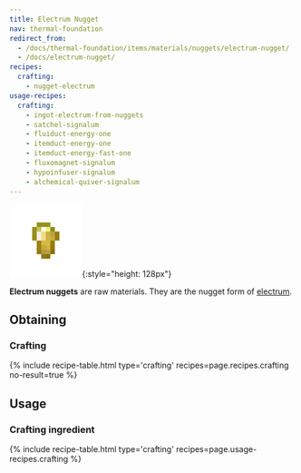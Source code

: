 ```yaml
---
title: Electrum Nugget
nav: thermal-foundation
redirect_from:
  - /docs/thermal-foundation/items/materials/nuggets/electrum-nugget/
  - /docs/electrum-nugget/
recipes:
  crafting:
    - nugget-electrum
usage-recipes:
  crafting:
    - ingot-electrum-from-nuggets
    - satchel-signalum
    - fluiduct-energy-one
    - itemduct-energy-one
    - itemduct-energy-fast-one
    - fluxomagnet-signalum
    - hypoinfuser-signalum
    - alchemical-quiver-signalum
---
```


![Electrum nugget](/assets/images/thermal-foundation/nugget-electrum.png){:style="height: 128px"}


**Electrum nuggets** are raw materials. They are the nugget form of
[electrum](/docs/electrum-ingot/).


Obtaining
---------

### Crafting
{% include recipe-table.html type='crafting' recipes=page.recipes.crafting no-result=true %}


Usage
-----

### Crafting ingredient
{% include recipe-table.html type='crafting' recipes=page.usage-recipes.crafting %}
